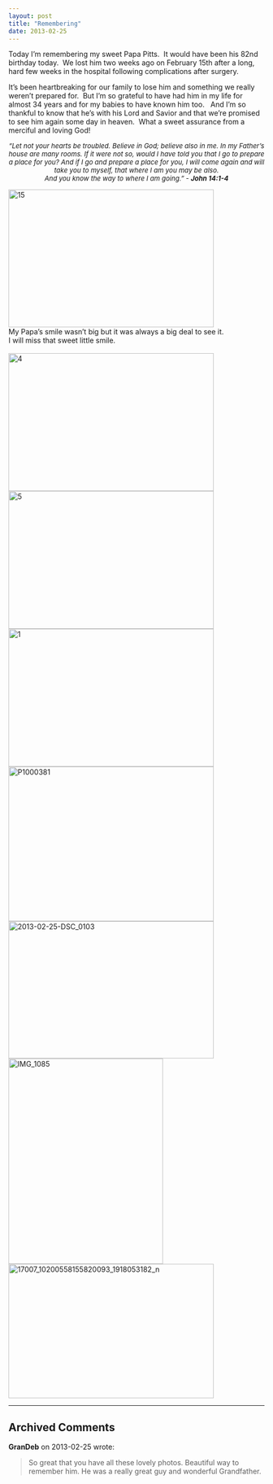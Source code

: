 ```yaml
---
layout: post
title: "Remembering"
date: 2013-02-25
---
```


<p>Today I’m remembering my sweet Papa Pitts.&#160; It would have been his 82nd birthday today.&#160; We lost him two weeks ago on February 15th after a long, hard few weeks in the hospital following complications after surgery.&#160; </p>  <p>It’s been heartbreaking for our family to lose him and something we really weren’t prepared for.&#160; But I’m so grateful to have had him in my life for almost 34 years and for my babies to have known him too.&#160;&#160; And I’m so thankful to know that he’s with his Lord and Savior and that we’re promised to see him again some day in heaven.&#160; What a sweet assurance from a merciful and loving God!&#160; </p>  <p align="center"><em><font size="2">“Let not your hearts be troubled. Believe in God; believe also in me. In my Father’s house are many rooms. If it were not so, would I have told you that I go to prepare a place for you? And if I go and prepare a place for you, I will come again and will take you to myself, that where I am you may be also.        <br /></font></em><em><font size="2">And you know the way to where I am going.” - </font><strong><font size="2">John 14:1-4</font><em> </em></strong></em></p>  <p align="left"><a href="/thepaladinos/assets/images/2013-02-25-15.jpg" target="_blank"><img style="background-image: none; border-bottom: 0px; border-left: 0px; padding-left: 0px; padding-right: 0px; display: inline; border-top: 0px; border-right: 0px; padding-top: 0px" title="15" border="0" alt="15" src="/thepaladinos/assets/images/2013-02-25-15.jpg" width="404" height="271" /></a>    <br />My Papa’s smile wasn’t big but it was always a big deal to see it.&#160; <br />I will miss that sweet little smile.    <br />&#160; <br /><a href="/thepaladinos/assets/images/2013-02-25-4.jpg" target="_blank"><img style="background-image: none; border-bottom: 0px; border-left: 0px; padding-left: 0px; padding-right: 0px; display: inline; border-top: 0px; border-right: 0px; padding-top: 0px" title="4" border="0" alt="4" src="/thepaladinos/assets/images/2013-02-25-4.jpg" width="404" height="271" /></a>    <br /><a href="/thepaladinos/assets/images/2013-02-25-5.jpg" target="_blank"><img style="background-image: none; border-bottom: 0px; border-left: 0px; padding-left: 0px; padding-right: 0px; display: inline; border-top: 0px; border-right: 0px; padding-top: 0px" title="5" border="0" alt="5" src="/thepaladinos/assets/images/2013-02-25-5.jpg" width="404" height="271" /></a><a href="/thepaladinos/assets/images/2013-02-25-1.jpg" target="_blank"><img style="background-image: none; border-right-width: 0px; padding-left: 0px; padding-right: 0px; display: inline; border-top-width: 0px; border-bottom-width: 0px; border-left-width: 0px; padding-top: 0px" title="1" border="0" alt="1" src="/thepaladinos/assets/images/2013-02-25-1.jpg" width="404" height="271" /></a>    <br /><a href="/thepaladinos/assets/images/P1000381.jpg" target="_blank"><img style="background-image: none; border-bottom: 0px; border-left: 0px; padding-left: 0px; padding-right: 0px; display: inline; border-top: 0px; border-right: 0px; padding-top: 0px" title="P1000381" border="0" alt="P1000381" src="/thepaladinos/assets/images/P1000381_thumb.jpg" width="404" height="304" /></a>    <br /><a href="/thepaladinos/assets/images/2013-02-25-DSC_0103.jpg" target="_blank"><img style="background-image: none; border-bottom: 0px; border-left: 0px; padding-left: 0px; padding-right: 0px; display: inline; border-top: 0px; border-right: 0px; padding-top: 0px" title="DSC_0103" border="0" alt="2013-02-25-DSC_0103" src="/thepaladinos/assets/images/2013-02-25-DSC_0103.jpg" width="404" height="270" /></a>    <br /><a href="/thepaladinos/assets/images/IMG_1085.jpg" target="_blank"><img style="background-image: none; border-bottom: 0px; border-left: 0px; padding-left: 0px; padding-right: 0px; display: inline; border-top: 0px; border-right: 0px; padding-top: 0px" title="IMG_1085" border="0" alt="IMG_1085" src="/thepaladinos/assets/images/IMG_1085_thumb.jpg" width="304" height="404" /></a>    <br /><a href="/thepaladinos/assets/images/17007_10200558155820093_1918053182_n.jpg" target="_blank"><img style="background-image: none; border-bottom: 0px; border-left: 0px; padding-left: 0px; padding-right: 0px; display: inline; border-top: 0px; border-right: 0px; padding-top: 0px" title="17007_10200558155820093_1918053182_n" border="0" alt="17007_10200558155820093_1918053182_n" src="/thepaladinos/assets/images/17007_10200558155820093_1918053182_n_thumb.jpg" width="404" height="264" /></a></p>


---

## Archived Comments

**GranDeb** on 2013-02-25 wrote:

> So great that you have all these lovely photos.  Beautiful way to remember him.  He was a really great guy and wonderful Grandfather.
